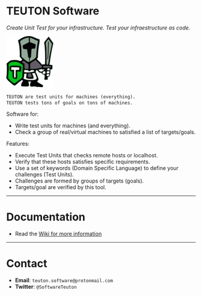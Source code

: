 
# TEUTON Software

_Create Unit Test for your infrastructure.
Test your infraestructure as code._

![logo](./docs/logo.png)

```
TEUTON are test units for machines (everything).
TEUTON tests tons of goals on tons of machines.
```

Software for:
* Write test units for machines (and everything).
* Check a group of real/virtual machines to satisfied a list of targets/goals.

Features:
* Execute Test Units that checks remote hosts or localhost.
* Verify that these hosts satisfies specific requirements.
* Use a set of keywords (Domain Specific Language) to define your challenges (Test Units).
* Challenges are formed by groups of targets (goals).
* Targets/goal are verified by this tool.

---

# Documentation

* Read the [Wiki for more information](https://github.com/teuton-software/teuton/wiki)

---

# Contact

* **Email**: `teuton.software@protonmail.com`
* **Twitter**: `@SoftwareTeuton`
